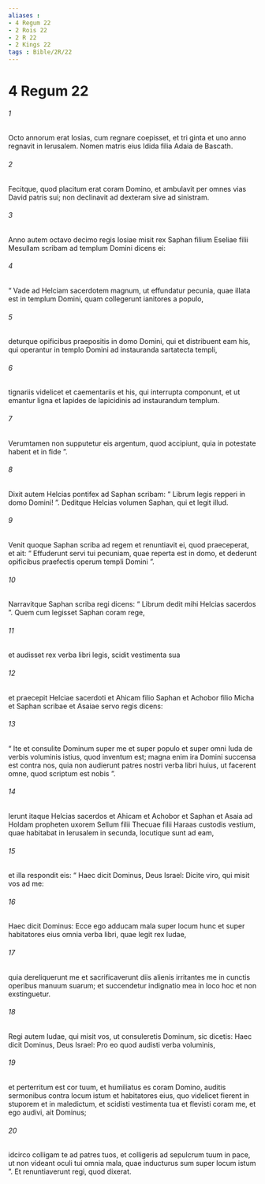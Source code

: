 ```yaml
---
aliases : 
- 4 Regum 22
- 2 Rois 22
- 2 R 22
- 2 Kings 22
tags : Bible/2R/22
---
```


# 4 Regum 22

###### 1
Octo annorum erat Iosias, cum regnare coepisset, et tri ginta et uno anno regnavit in Ierusalem. Nomen matris eius Idida filia Adaia de Bascath. 
###### 2
Fecitque, quod placitum erat coram Domino, et ambulavit per omnes vias David patris sui; non declinavit ad dexteram sive ad sinistram.
###### 3
Anno autem octavo decimo regis Iosiae misit rex Saphan filium Eseliae filii Mesullam scribam ad templum Domini dicens ei: 
###### 4
“ Vade ad Helciam sacerdotem magnum, ut effundatur pecunia, quae illata est in templum Domini, quam collegerunt ianitores a populo, 
###### 5
deturque opificibus praepositis in domo Domini, qui et distribuent eam his, qui operantur in templo Domini ad instauranda sartatecta templi, 
###### 6
tignariis videlicet et caementariis et his, qui interrupta componunt, et ut emantur ligna et lapides de lapicidinis ad instaurandum templum. 
###### 7
Verumtamen non supputetur eis argentum, quod accipiunt, quia in potestate habent et in fide ”.
###### 8
Dixit autem Helcias pontifex ad Saphan scribam: “ Librum legis repperi in domo Domini! ”. Deditque Helcias volumen Saphan, qui et legit illud. 
###### 9
Venit quoque Saphan scriba ad regem et renuntiavit ei, quod praeceperat, et ait: “ Effuderunt servi tui pecuniam, quae reperta est in domo, et dederunt opificibus praefectis operum templi Domini ”.
###### 10
Narravitque Saphan scriba regi dicens: “ Librum dedit mihi Helcias sacerdos ”. Quem cum legisset Saphan coram rege, 
###### 11
et audisset rex verba libri legis, scidit vestimenta sua 
###### 12
et praecepit Helciae sacerdoti et Ahicam filio Saphan et Achobor filio Micha et Saphan scribae et Asaiae servo regis dicens: 
###### 13
“ Ite et consulite Dominum super me et super populo et super omni Iuda de verbis voluminis istius, quod inventum est; magna enim ira Domini succensa est contra nos, quia non audierunt patres nostri verba libri huius, ut facerent omne, quod scriptum est nobis ”.
###### 14
Ierunt itaque Helcias sacerdos et Ahicam et Achobor et Saphan et Asaia ad Holdam propheten uxorem Sellum filii Thecuae filii Haraas custodis vestium, quae habitabat in Ierusalem in secunda, locutique sunt ad eam, 
###### 15
et illa respondit eis: “ Haec dicit Dominus, Deus Israel: Dicite viro, qui misit vos ad me: 
###### 16
Haec dicit Dominus: Ecce ego adducam mala super locum hunc et super habitatores eius omnia verba libri, quae legit rex Iudae, 
###### 17
quia dereliquerunt me et sacrificaverunt diis alienis irritantes me in cunctis operibus manuum suarum; et succendetur indignatio mea in loco hoc et non exstinguetur. 
###### 18
Regi autem Iudae, qui misit vos, ut consuleretis Dominum, sic dicetis: Haec dicit Dominus, Deus Israel: Pro eo quod audisti verba voluminis, 
###### 19
et perterritum est cor tuum, et humiliatus es coram Domino, auditis sermonibus contra locum istum et habitatores eius, quo videlicet fierent in stuporem et in maledictum, et scidisti vestimenta tua et flevisti coram me, et ego audivi, ait Dominus; 
###### 20
idcirco colligam te ad patres tuos, et colligeris ad sepulcrum tuum in pace, ut non videant oculi tui omnia mala, quae inducturus sum super locum istum ”. Et renuntiaverunt regi, quod dixerat.
